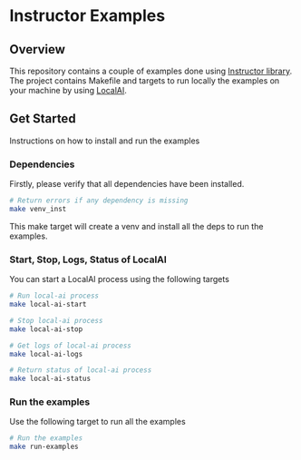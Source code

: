 # Instructor Examples

## Overview

This repository contains a couple of examples done using [Instructor library](https://github.com/jxnl/instructor/). The project contains
Makefile and targets to run locally the examples on your machine by using [LocalAI](https://localai.io/).

## Get Started

Instructions on how to install and run the examples

### Dependencies

Firstly, please verify that all dependencies have been installed.

```bash
# Return errors if any dependency is missing
make venv_inst
```

This make target will create a venv and install all the deps to run the examples.

### Start, Stop, Logs, Status of LocalAI

You can start a LocalAI process using the following targets

```bash
# Run local-ai process
make local-ai-start
```

```bash
# Stop local-ai process
make local-ai-stop
```

```bash
# Get logs of local-ai process
make local-ai-logs
```

```bash
# Return status of local-ai process
make local-ai-status
```

### Run the examples

Use the following target to run all the examples

```bash
# Run the examples
make run-examples
```
